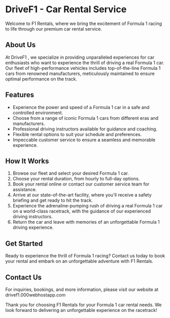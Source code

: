 # DriveF1 - Car Rental Service

Welcome to F1 Rentals, where we bring the excitement of Formula 1 racing to life through our premium car rental service. 

## About Us

At DriveF1 , we specialize in providing unparalleled experiences for car enthusiasts who want to experience the thrill of driving a real Formula 1 car. Our fleet of high-performance vehicles includes top-of-the-line Formula 1 cars from renowned manufacturers, meticulously maintained to ensure optimal performance on the track. 

## Features

- Experience the power and speed of a Formula 1 car in a safe and controlled environment.
- Choose from a range of iconic Formula 1 cars from different eras and manufacturers.
- Professional driving instructors available for guidance and coaching.
- Flexible rental options to suit your schedule and preferences.
- Impeccable customer service to ensure a seamless and memorable experience.

## How It Works

1. Browse our fleet and select your desired Formula 1 car.
2. Choose your rental duration, from hourly to full-day options.
3. Book your rental online or contact our customer service team for assistance.
4. Arrive at our state-of-the-art facility, where you'll receive a safety briefing and get ready to hit the track.
5. Experience the adrenaline-pumping rush of driving a real Formula 1 car on a world-class racetrack, with the guidance of our experienced driving instructors.
6. Return the car and leave with memories of an unforgettable Formula 1 driving experience.

## Get Started

Ready to experience the thrill of Formula 1 racing? Contact us today to book your rental and embark on an unforgettable adventure with F1 Rentals.

## Contact Us

For inquiries, bookings, and more information, please visit our website at drivef1.000webhostapp.com



Thank you for choosing F1 Rentals for your Formula 1 car rental needs. We look forward to delivering an unforgettable experience on the racetrack!
